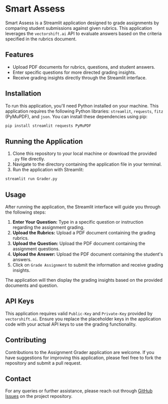 # Smart Assess

Smart Assess is a Streamlit application designed to grade assignments by comparing student submissions against given rubrics. This application leverages the `vectorshift.ai` API to evaluate answers based on the criteria specified in the rubrics document.

## Features

- Upload PDF documents for rubrics, questions, and student answers.
- Enter specific questions for more directed grading insights.
- Receive grading insights directly through the Streamlit interface.

## Installation

To run this application, you'll need Python installed on your machine. This application requires the following Python libraries: `streamlit`, `requests`, `fitz` (PyMuPDF), and `json`. You can install these dependencies using pip:

```bash
pip install streamlit requests PyMuPDF
```

## Running the Application

1. Clone this repository to your local machine or download the provided `.py` file directly.
2. Navigate to the directory containing the application file in your terminal.
3. Run the application with Streamlit:

```bash
streamlit run Grader.py
```

## Usage

After running the application, the Streamlit interface will guide you through the following steps:

1. **Enter Your Question:** Type in a specific question or instruction regarding the assignment grading.
2. **Upload the Rubrics:** Upload a PDF document containing the grading rubrics.
3. **Upload the Question:** Upload the PDF document containing the assignment questions.
4. **Upload the Answer:** Upload the PDF document containing the student's answers.
5. Click on `Grade Assignment` to submit the information and receive grading insights.

The application will then display the grading insights based on the provided documents and question.

## API Keys

This application requires valid `Public-Key` and `Private-Key` provided by `vectorshift.ai`. Ensure you replace the placeholder keys in the application code with your actual API keys to use the grading functionality.

## Contributing

Contributions to the Assignment Grader application are welcome. If you have suggestions for improving this application, please feel free to fork the repository and submit a pull request.

## Contact

For any queries or further assistance, please reach out through [GitHub Issues](https://github.com/SavaniSawaikar/HackLondon/issues) on the project repository.
